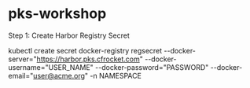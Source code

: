 # pks-workshop

Step 1: Create Harbor Registry Secret

kubectl create secret docker-registry regsecret --docker-server="https://harbor.pks.cfrocket.com" --docker-username="USER_NAME" --docker-password="PASSWORD" --docker-email="user@acme.org" -n NAMESPACE


